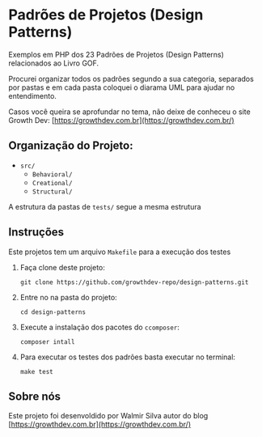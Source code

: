 # Padrões de Projetos (Design Patterns)

Exemplos em PHP dos 23 Padrões de Projetos (Design Patterns) relacionados ao Livro GOF.

Procurei organizar todos os padrões segundo a sua categoria, separados por pastas e em cada pasta coloquei o diarama UML para ajudar no entendimento.

Casos você queira se aprofundar no tema, não deixe  de conheceu o site Growth Dev:
[https://growthdev.com.br](https://growthdev.com.br/)

## Organização do Projeto:

- `src/`
    - `Behavioral/`
    - `Creational/`
    - `Structural/`

A estrutura da pastas de `tests/` segue a mesma estrutura

## Instruções

Este projetos tem um arquivo `Makefile` para a execução dos testes

1. Faça clone deste projeto:

    `git clone https://github.com/growthdev-repo/design-patterns.git`

2. Entre no na pasta do projeto:

    `cd design-patterns`

3. Execute a instalação dos pacotes do `ccomposer`:

    `composer intall`

4. Para executar os testes dos padrões basta executar no terminal:

    `make test`


## Sobre nós

Este projeto foi desenvoldido por Walmir Silva autor do blog [https://growthdev.com.br](https://growthdev.com.br/)



